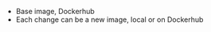 *  Base image, Dockerhub
*  Each change can be a new image, local or on Dockerhub

<img style="border: 0;box-shadow: none;" data-src="slides-md/images/docker_images_containers.png">